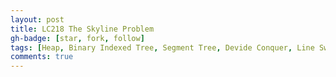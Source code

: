 ```yaml
---
layout: post
title: LC218 The Skyline Problem
gh-badge: [star, fork, follow]
tags: [Heap, Binary Indexed Tree, Segment Tree, Devide Conquer, Line Sweep]
comments: true
---
```


```python

```
